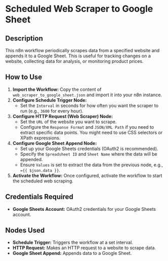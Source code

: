 # Scheduled Web Scraper to Google Sheet

## Description
This n8n workflow periodically scrapes data from a specified website and appends it to a Google Sheet. This is useful for tracking changes on a website, collecting data for analysis, or monitoring product prices.

## How to Use
1.  **Import the Workflow:** Copy the content of `web_scraper_to_google_sheet.json` and import it into your n8n instance.
2.  **Configure Schedule Trigger Node:**
    *   Set the `Interval` in seconds for how often you want the scraper to run (e.g., `3600` for every hour).
3.  **Configure HTTP Request (Web Scraper) Node:**
    *   Set the `URL` of the website you want to scrape.
    *   Configure the `Response Format` and `JSON/XML Path` if you need to extract specific data points. You might need to use CSS selectors or XPath expressions.
4.  **Configure Google Sheet Append Node:**
    *   Set up your Google Sheets credentials (OAuth2 is recommended).
    *   Specify the `Spreadsheet ID` and `Sheet Name` where the data will be appended.
    *   Ensure `Values` is set to extract the data from the previous node, e.g., `={{ $json.data }}`.
5.  **Activate the Workflow:** Once configured, activate the workflow to start the scheduled web scraping.

## Credentials Required
*   **Google Sheets Account:** OAuth2 credentials for your Google Sheets account.

## Nodes Used
*   **Schedule Trigger:** Triggers the workflow at a set interval.
*   **HTTP Request:** Makes an HTTP request to a website to scrape data.
*   **Google Sheet Append:** Appends data to a Google Sheet.
